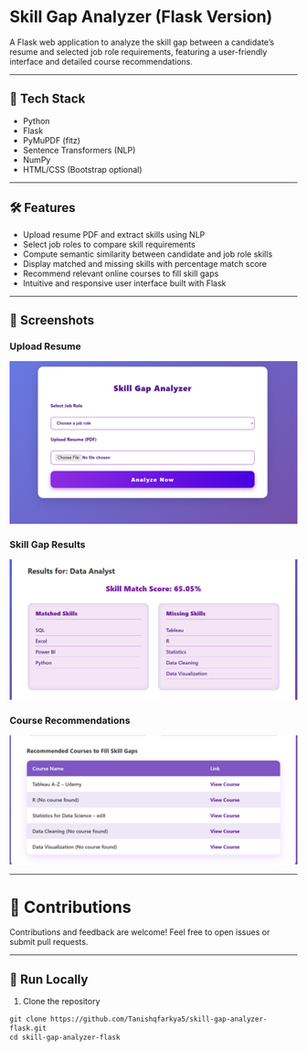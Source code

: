 # Skill Gap Analyzer (Flask Version)

A Flask web application to analyze the skill gap between a candidate’s resume and selected job role requirements, featuring a user-friendly interface and detailed course recommendations.

---

## 🧰 Tech Stack

- Python  
- Flask  
- PyMuPDF (fitz)  
- Sentence Transformers (NLP)  
- NumPy  
- HTML/CSS (Bootstrap optional)


---

## 🛠 Features

- Upload resume PDF and extract skills using NLP
- Select job roles to compare skill requirements
- Compute semantic similarity between candidate and job role skills
- Display matched and missing skills with percentage match score
- Recommend relevant online courses to fill skill gaps
- Intuitive and responsive user interface built with Flask

---

## 📸 Screenshots

### Upload Resume  
![Upload Screenshot](screenshot/upload.png)

### Skill Gap Results  
![Results Screenshot](screenshot/results.png)

### Course Recommendations  
![Courses Screenshot](screenshot/course.png)

---

# 🙌 Contributions
Contributions and feedback are welcome! Feel free to open issues or submit pull requests.

---

## 🚀 Run Locally

1. Clone the repository
 ````
git clone https://github.com/Tanishqfarkya5/skill-gap-analyzer-flask.git
cd skill-gap-analyzer-flask
 ````
